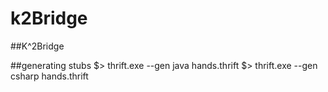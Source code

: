 # k2Bridge

##K^2Bridge


##generating stubs
$> thrift.exe --gen java hands.thrift
$> thrift.exe --gen csharp hands.thrift